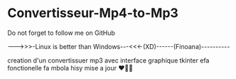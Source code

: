 # Convertisseur-Mp4-to-Mp3

Do not forget to follow me on GitHub

--->>>-Linux is better than Windows---<<<-(XD)------(Finoana)----------

creation d'un convertissuer mp3 avec interface graphique tkinter 
efa fonctionelle fa mbola hisy mise a jour ❤️🤯😎

